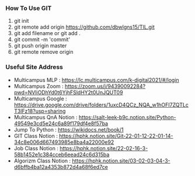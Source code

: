 ### How To Use GIT
1. git init
2. git remote add origin https://github.com/dbwlgns15/TIL.git
3. git add filename or git add .
4. git commit -m 'commit'
5. git push origin master
6. git remote remove origin

### Useful Site Address
- Multicampus MLP : https://lc.multicampus.com/k-digital2021/#/login
- Multicampus Zoom : https://zoom.us/j/94390092284?pwd=NVliODhYd0t6YjhFSldHY2t0UnJQUT09
- Multicampus Google : https://drive.google.com/drive/folders/1uxcD4QCz_NQA_w1hOFI7ZQTLcT3lFz18?usp=sharing
- Multicampus QnA Notion : https://salt-leek-b9c.notion.site/Python-49549e3cd5e24c6a89f179df4e8f57ba
- Jump To Python : https://wikidocs.net/book/1
- GIT Class Notion : https://hphk.notion.site/Git-22-01-12-22-01-14-34c8e006d667493985e8ba4a22000e92
- Job Class Notion : https://hphk.notion.site/22-02-16-3-58b1452e1c384cceb6eead24c6d315ba
- Algorizm Class Notion : https://hphk.notion.site/03-02-03-04-3-d6bffb4ba12a4353b872d4a68f6ed7ce
